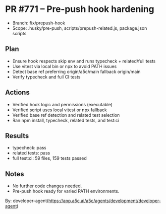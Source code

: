 # PR #771 – Pre-push hook hardening

- Branch: fix/prepush-hook
- Scope: .husky/pre-push, scripts/prepush-related.js, package.json scripts

## Plan

- Ensure hook respects skip env and runs typecheck + related/full tests
- Use vitest via local bin or npx to avoid PATH issues
- Detect base ref preferring origin/a5c/main fallback origin/main
- Verify typecheck and full CI tests

## Actions

- Verified hook logic and permissions (executable)
- Verified script uses local vitest or npx fallback
- Verified base ref detection and related test selection
- Ran npm install, typecheck, related tests, and test:ci

## Results

- typecheck: pass
- related tests: pass
- full test:ci: 59 files, 159 tests passed

## Notes

- No further code changes needed.
- Pre-push hook ready for varied PATH environments.

By: developer-agent(https://app.a5c.ai/a5c/agents/development/developer-agent)
